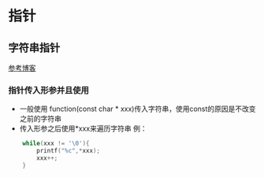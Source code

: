 # 指针

## 字符串指针
[参考博客](https://blog.csdn.net/daiyutage/article/details/8604720)
### 指针传入形参并且使用


* 一般使用 function(const char * xxx)传入字符串，使用const的原因是不改变之前的字符串
* 传入形参之后使用*xxx来遍历字符串
例：
```c
    while(xxx != '\0'){
        printf("%c",*xxx);
        xxx++;
    }

```


